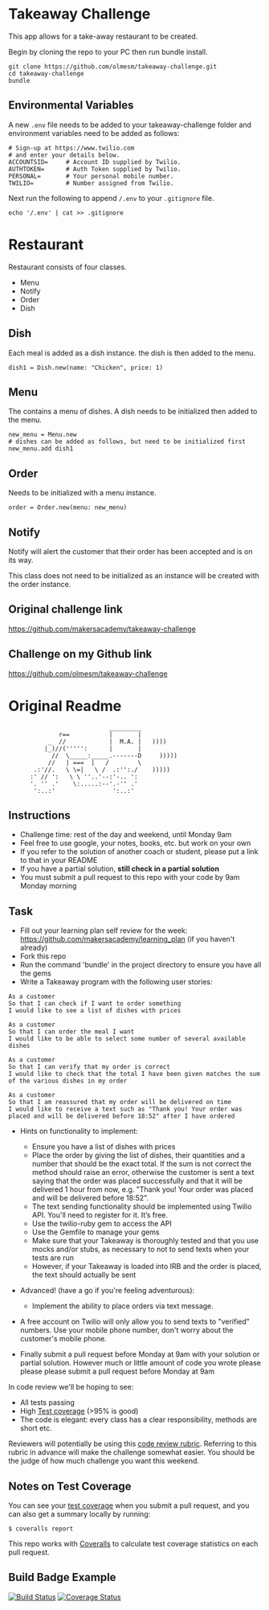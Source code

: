 Takeaway Challenge
==================

This app allows for a take-away restaurant to be created.

Begin by cloning the repo to your PC then run bundle install.

```
git clone https://github.com/olmesm/takeaway-challenge.git
cd takeaway-challenge
bundle
```

Environmental Variables
---
A new `.env` file needs to be added to your takeaway-challenge folder and environment variables need to be added as follows:

```
# Sign-up at https://www.twilio.com
# and enter your details below.
ACCOUNTSID=     # Account ID supplied by Twilio.
AUTHTOKEN=      # Auth Token supplied by Twilio.
PERSONAL=       # Your personal mobile number.
TWILIO=         # Number assigned from Twilio.
```

Next run the following to append `/.env` to your `.gitignore` file.

```
echo '/.env' | cat >> .gitignore
```
Restaurant
====

Restaurant consists of four classes.
  * Menu
  * Notify
  * Order
  * Dish

Dish
-------
Each meal is added as a dish instance. the dish is then added to the menu.

`dish1 = Dish.new(name: "Chicken", price: 1)`

Menu
-------
The contains a menu of dishes. A dish needs to be initialized then added to the menu.

```
new_menu = Menu.new
# dishes can be added as follows, but need to be initialized first
new_menu.add dish1
```

Order
-------
Needs to be initialized with a menu instance.

`order = Order.new(menu: new_menu)`

Notify
-------
Notify will alert the customer that their order has been accepted and is on its way.

This class does not need to be initialized as an instance will be created with the order instance.

Original challenge link
---
https://github.com/makersacademy/takeaway-challenge

Challenge on my Github link
---
https://github.com/olmesm/takeaway-challenge

Original Readme
==================



```
                            _________
              r==           |       |
           _  //            |  M.A. |   ))))
          |_)//(''''':      |       |
            //  \_____:_____.-------D     )))))
           //   | ===  |   /        \
       .:'//.   \ \=|   \ /  .:'':./    )))))
      :' // ':   \ \ ''..'--:'-.. ':
      '. '' .'    \:.....:--'.-'' .'
       ':..:'                ':..:'

 ```

Instructions
-------

* Challenge time: rest of the day and weekend, until Monday 9am
* Feel free to use google, your notes, books, etc. but work on your own
* If you refer to the solution of another coach or student, please put a link to that in your README
* If you have a partial solution, **still check in a partial solution**
* You must submit a pull request to this repo with your code by 9am Monday morning

Task
-----

* Fill out your learning plan self review for the week: https://github.com/makersacademy/learning_plan (if you haven't already)
* Fork this repo
* Run the command 'bundle' in the project directory to ensure you have all the gems
* Write a Takeaway program with the following user stories:

```
As a customer
So that I can check if I want to order something
I would like to see a list of dishes with prices

As a customer
So that I can order the meal I want
I would like to be able to select some number of several available dishes

As a customer
So that I can verify that my order is correct
I would like to check that the total I have been given matches the sum of the various dishes in my order

As a customer
So that I am reassured that my order will be delivered on time
I would like to receive a text such as "Thank you! Your order was placed and will be delivered before 18:52" after I have ordered
```

* Hints on functionality to implement:
  * Ensure you have a list of dishes with prices
  * Place the order by giving the list of dishes, their quantities and a number that should be the exact total. If the sum is not correct the method should raise an error, otherwise the customer is sent a text saying that the order was placed successfully and that it will be delivered 1 hour from now, e.g. "Thank you! Your order was placed and will be delivered before 18:52".
  * The text sending functionality should be implemented using Twilio API. You'll need to register for it. It’s free.
  * Use the twilio-ruby gem to access the API
  * Use the Gemfile to manage your gems
  * Make sure that your Takeaway is thoroughly tested and that you use mocks and/or stubs, as necessary to not to send texts when your tests are run
  * However, if your Takeaway is loaded into IRB and the order is placed, the text should actually be sent

* Advanced! (have a go if you're feeling adventurous):
  * Implement the ability to place orders via text message.

* A free account on Twilio will only allow you to send texts to "verified" numbers. Use your mobile phone number, don't worry about the customer's mobile phone.
* Finally submit a pull request before Monday at 9am with your solution or partial solution.  However much or little amount of code you wrote please please please submit a pull request before Monday at 9am


In code review we'll be hoping to see:

* All tests passing
* High [Test coverage](https://github.com/makersacademy/course/blob/master/pills/test_coverage.md) (>95% is good)
* The code is elegant: every class has a clear responsibility, methods are short etc.

Reviewers will potentially be using this [code review rubric](docs/review.md).  Referring to this rubric in advance will make the challenge somewhat easier.  You should be the judge of how much challenge you want this weekend.

Notes on Test Coverage
------------------

You can see your [test coverage](https://github.com/makersacademy/course/blob/master/pills/test_coverage.md) when you submit a pull request, and you can also get a summary locally by running:

```
$ coveralls report
```

This repo works with [Coveralls](https://coveralls.io/) to calculate test coverage statistics on each pull request.

Build Badge Example
------------------

[![Build Status](https://travis-ci.org/makersacademy/takeaway-challenge.svg?branch=master)](https://travis-ci.org/makersacademy/takeaway-challenge)
[![Coverage Status](https://coveralls.io/repos/makersacademy/takeaway-challenge/badge.png)](https://coveralls.io/r/makersacademy/takeaway-challenge)
